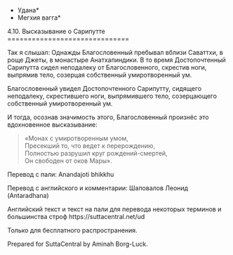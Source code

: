 * Удана*
* Мегхия вагга*

4\.10\. Высказывание о Сарипутте
\=\=\=\=\=\=\=\=\=\=\=\=\=\=\=\=\=\=\=\=\=\=\=\=\=\=\=\=\=\=

Так я слышал: Однажды Благословенный пребывал вблизи Саваттхи, в роще Джеты, в монастыре Анатхапиндики\. В то время Достопочтенный Сарипутта сидел неподалеку от Благословенного, скрестив ноги, выпрямив тело, созерцая собственный умиротворенный ум\.

Благословенный увидел Достопочтенного Сарипутту, сидящего неподалеку, скрестившего ноги, выпрямившего тело, созерцающего собственный умиротворенный ум\.

И тогда, осознав значимость этого, Благословенный произнёс это вдохновенное высказывание:

> «Монах с умиротворенным умом,  
> Пресекший то, что ведет к перерождению,  
> Полностью разрушил круг рождений\-смертей,  
> Он свободен от оков Мары»\.

Перевод с пали: Anandajoti bhikkhu

Перевод с английского и комментарии: Шаповалов Леонид \(Antaradhana\)

Английский текст и текст на пали для перевода некоторых терминов и большинства строф https://suttacentral\.net/ud

  

Только для бесплатного распространения\.

  

Prepared for SuttaCentral by Aminah Borg\-Luck\.